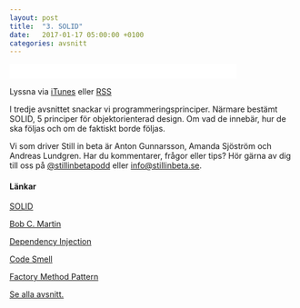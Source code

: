 ```yaml
---
layout: post
title:  "3. SOLID"
date:   2017-01-17 05:00:00 +0100
categories: avsnitt
---
```

<iframe style="border: none" src="//html5-player.libsyn.com/embed/episode/id/4995481/height/26/width/400/theme/standard-mini/autonext/no/thumbnail/no/autoplay/no/preload/no/no_addthis/no/direction/backward/no-cache/true/" height="26" width="400" scrolling="no"  allowfullscreen webkitallowfullscreen mozallowfullscreen oallowfullscreen msallowfullscreen></iframe>
<p>Lyssna via <a href="https://itunes.apple.com/se/podcast/still-in-beta/id1174070946">iTunes</a> eller <a href="http://stillinbeta.libsyn.com/rss">RSS</a></p>

<p>I tredje avsnittet snackar vi programmeringsprinciper. N&auml;rmare best&auml;mt SOLID, 5 principer f&ouml;r objektorienterad design. Om vad de inneb&auml;r, hur de ska f&ouml;ljas och om de faktiskt borde f&ouml;ljas.</p>
<p>Vi som driver Still in beta &auml;r Anton Gunnarsson, Amanda Sj&ouml;str&ouml;m och Andreas Lundgren. Har du kommentarer, fr&aring;gor eller tips? H&ouml;r g&auml;rna av dig till oss p&aring;&nbsp;<a href="http://twitter.com/stillinbetapodd">@stillinbetapodd</a>&nbsp;eller&nbsp;<a href="mailto:info@stillinbeta.se">info@stillinbeta.se</a>.</p>
<h4>L&auml;nkar</h4>
<p><span><a href="https://en.wikipedia.org/wiki/SOLID_(object-oriented_design)" target="_blank">SOLID</a></span></p>
<p><span><a href="https://sites.google.com/site/unclebobconsultingllc/" target="_blank">Bob C. Martin</a></span></p>
<p><span><a href="https://en.wikipedia.org/wiki/Dependency_injection" target="_blank">Dependency Injection</a></span></p>
<p><span><a href="https://martinfowler.com/bliki/CodeSmell.html" target="_blank">Code Smell</a></span></p>
<p><span><a href="https://en.wikipedia.org/wiki/Factory_method_pattern" target="_blank">Factory Method Pattern</a></span></p>
  
[Se alla avsnitt.](/)
